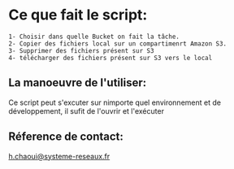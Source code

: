 # Ce que fait le script:

    1- Choisir dans quelle Bucket on fait la tâche. 
    2- Copier des fichiers local sur un compartimenrt Amazon S3.
    3- Supprimer des fichiers présent sur S3
    4- télécharger des fichiers présent sur S3 vers le local

## La manoeuvre de l'utiliser:

Ce script peut s'excuter sur nimporte quel environnement et de développement, il sufit de l'ouvrir et l'exécuter

## Réference de contact:

h.chaoui@systeme-reseaux.fr 
